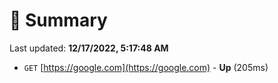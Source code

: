 # 📖 Summary
Last updated: **12/17/2022, 5:17:48 AM**

- `GET` [https://google.com](https://google.com) - **Up** (205ms)
